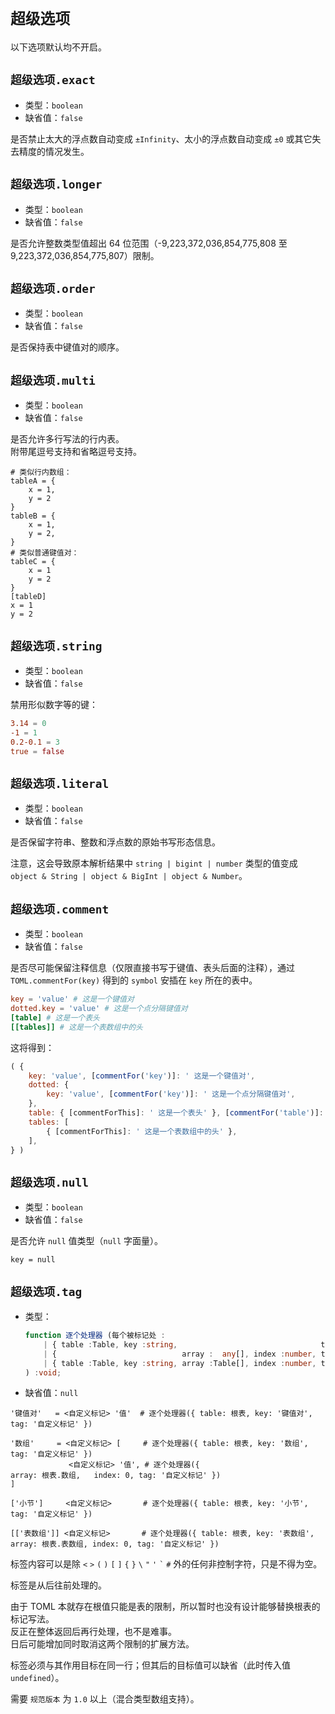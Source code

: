 ﻿
`超级选项`
==========

以下选项默认均不开启。  

`超级选项.exact`
----------------

*   类型：`boolean`
*   缺省值：`false`

是否禁止太大的浮点数自动变成 `±Infinity`、太小的浮点数自动变成 `±0` 或其它失去精度的情况发生。  

`超级选项.longer`
-----------------

*   类型：`boolean`
*   缺省值：`false`

是否允许整数类型值超出 64 位范围（-9,223,372,036,854,775,808 至 9,223,372,036,854,775,807）限制。  

`超级选项.order`
----------------

*   类型：`boolean`
*   缺省值：`false`

是否保持表中键值对的顺序。  

`超级选项.multi`
----------------

*   类型：`boolean`
*   缺省值：`false`

是否允许多行写法的行内表。  
附带尾逗号支持和省略逗号支持。  

```
# 类似行内数组：
tableA = {
    x = 1,
    y = 2
}
tableB = {
    x = 1,
    y = 2,
}
# 类似普通键值对：
tableC = {
    x = 1
    y = 2
}
[tableD]
x = 1
y = 2
```

`超级选项.string`
------------------

*   类型：`boolean`
*   缺省值：`false`

禁用形似数字等的键：  

```toml
3.14 = 0
-1 = 1
0.2-0.1 = 3
true = false
```

`超级选项.literal`
------------------

*   类型：`boolean`
*   缺省值：`false`

是否保留字符串、整数和浮点数的原始书写形态信息。  

注意，这会导致原本解析结果中 `string | bigint | number` 类型的值变成 `object & String | object & BigInt | object & Number`。  

`超级选项.comment`
------------------

*   类型：`boolean`
*   缺省值：`false`

是否尽可能保留注释信息（仅限直接书写于键值、表头后面的注释），通过 `TOML.commentFor(key)` 得到的 `symbol` 安插在 `key` 所在的表中。  

```toml
key = 'value' # 这是一个键值对
dotted.key = 'value' # 这是一个点分隔键值对
[table] # 这是一个表头
[[tables]] # 这是一个表数组中的头
```

这将得到：  

```javascript
( {
    key: 'value', [commentFor('key')]: ' 这是一个键值对',
    dotted: {
        key: 'value', [commentFor('key')]: ' 这是一个点分隔键值对',
    },
    table: { [commentForThis]: ' 这是一个表头' }, [commentFor('table')]: ' 这是一个表头',
    tables: [
        { [commentForThis]: ' 这是一个表数组中的头' },
    ],
} )
```

`超级选项.null`
---------------

*   类型：`boolean`
*   缺省值：`false`

是否允许 `null` 值类型（`null` 字面量）。  

```
key = null
```

`超级选项.tag`
--------------

*   类型：
    ```typescript
    function 逐个处理器 (每个被标记处 :
        | { table :Table, key :string,                                tag :string }
        | {                            array :  any[], index :number, tag :string }
        | { table :Table, key :string, array :Table[], index :number, tag :string }
    ) :void;
    ```
*   缺省值：`null`

```
'键值对'   = <自定义标记> '值'  # 逐个处理器({ table: 根表, key: '键值对',                               tag: '自定义标记' })

'数组'     = <自定义标记> [     # 逐个处理器({ table: 根表, key: '数组',                                 tag: '自定义标记' })
             <自定义标记> '值', # 逐个处理器({                             array: 根表.数组,   index: 0, tag: '自定义标记' })
]

['小节']     <自定义标记>       # 逐个处理器({ table: 根表, key: '小节',                                 tag: '自定义标记' })

[['表数组']] <自定义标记>       # 逐个处理器({ table: 根表, key: '表数组', array: 根表.表数组, index: 0, tag: '自定义标记' })
```

标签内容可以是除 `<` `>` `(` `)` `[` `]` `{` `}` <code>&#92;</code> `"` `'` <code>&#96;</code> `#` 外的任何非控制字符，只是不得为空。  

标签是从后往前处理的。  

由于 TOML 本就存在根值只能是表的限制，所以暂时也没有设计能够替换根表的标记写法。  
反正在整体返回后再行处理，也不是难事。  
日后可能增加同时取消这两个限制的扩展方法。  

标签必须与其作用目标在同一行；但其后的目标值可以缺省（此时传入值 `undefined`）。  

需要 `规范版本` 为 `1.0` 以上（混合类型数组支持）。  
